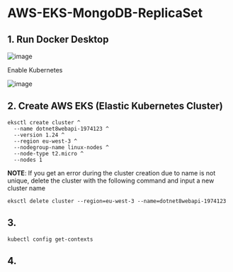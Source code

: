# AWS-EKS-MongoDB-ReplicaSet

## 1. Run Docker Desktop

![image](https://github.com/luiscoco/AWS-EKS-MongoDB-ReplicaSet/assets/32194879/155a6ddb-7518-4ba0-9229-7e7aed13d738)

Enable Kubernetes 

![image](https://github.com/luiscoco/AWS-EKS-MongoDB-ReplicaSet/assets/32194879/658b6e28-aa7d-4ab7-a411-216b36ed5029)

## 2. Create AWS EKS (Elastic Kubernetes Cluster)

```
eksctl create cluster ^
  --name dotnet8webapi-1974123 ^
  --version 1.24 ^
  --region eu-west-3 ^
  --nodegroup-name linux-nodes ^
  --node-type t2.micro ^
  --nodes 1
```

**NOTE**: If you get an error during the cluster creation due to name is not unique, delete the cluster with the following command and input a new cluster name 

```
eksctl delete cluster --region=eu-west-3 --name=dotnet8webapi-1974123
```

## 3. 

```
kubectl config get-contexts
```

## 4. 





